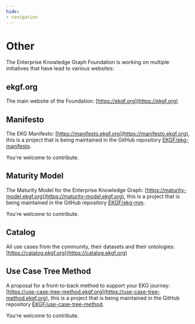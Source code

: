 ```yaml
---
hide:
- navigation
---
```

# Other

The Enterprise Knowledge Graph Foundation is working on multiple initiatives that
have lead to various websites:

## ekgf.org

The main website of the Foundation: [https://ekgf.org](https://ekgf.org)

## Manifesto

The EKG Manifesto:
[https://manifesto.ekgf.org](https://manifesto.ekgf.org),
this is a project that is being maintained in the GitHub repository
[EKGF/ekg-manifesto](https://github.com/EKGF/ekg-manifesto).

You're welcome to contribute.

## Maturity Model

The Maturity Model for the Enterprise Knowledge Graph:
[https://maturity-model.ekgf.org](https://maturity-model.ekgf.org),
this is a project that is being maintained in the GitHub repository
[EKGF/ekg-mm](https://github.com/EKGF/ekg-mm).

You're welcome to contribute.

## Catalog

All use cases from the community, their datasets and their ontologies:
[https://catalog.ekgf.org](https://catalog.ekgf.org)

## Use Case Tree Method

A proposal for a front-to-back method to support your EKG journey:
[https://use-case-tree-method.ekgf.org](https://use-case-tree-method.ekgf.org),
this is a project that is being maintained in the GitHub repository
[EKGF/use-case-tree-method](https://github.com/EKGF/use-case-tree-method).

You're welcome to contribute.